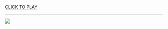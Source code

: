 
<a href="https://premium76.site?title=iready_pizza_game_unblocked&ref=13M">CLICK TO PLAY</a></h3>
<hr>

<a href="https://premium76.site?title=iready_pizza_game_unblocked&ref=13M"><img src="https://clearcache.store/games.png"></a>



